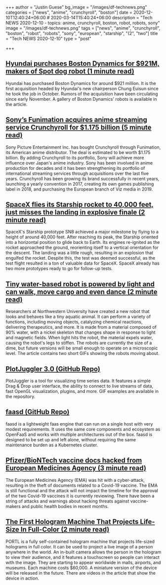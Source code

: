 +++
author = "Justin Guese"
bg_image = "/images/df-technews.png"
categories = ["news", "anime", "crunchyroll", "boston"]
date = 2020-12-10T12:40:24+06:00 # 2020-03-14T15:40:24+06:00
description = "Tech NEWS 2020-12-10 - topics: anime, crunchyroll, boston, robot, robots, sony"
image = "/images/df-technews.png"
tags = ["news", "anime", "crunchyroll", "boston", "robot", "robots", "sony", "european", "starship", "(2", "two"]
title = "Tech NEWS 2020-12-10"
type = "post"

+++

## [Hyundai purchases Boston Dynamics for $921M, makers of Spot dog robot (1 minute read)](https://www.cnet.com/roadshow/news/hyundai-purchases-boston-dynamics-for-921m-makers-of-spot-dog-robot//1/010001764c58373d-bd8bee4b-f0c3-478e-8687-19b88d24bd7c-000000/MLKHFdYChuBJs7w1OgcMPLAWi_8rgetmHBPqdmIXEuI=171)

Hyundai has purchased Boston Dynamics for around $921 million. It is the first acquisition headed by Hyundai's new chairperson Chung Euisun since he took the job in October. Rumors of the acquisition have been circulating since early November. A gallery of Boston Dynamics' robots is available in the article.

## [Sony’s Funimation acquires anime streaming service Crunchyroll for $1.175 billion (5 minute read)](https://www.polygon.com/2020/12/9/21547657/sonys-funimation-acquires-crunchyroll-deal-price-watching-anime?scrolla=5eb6d68b7fedc32c19ef33b4/1/010001764c58373d-bd8bee4b-f0c3-478e-8687-19b88d24bd7c-000000/rEBO71h7c7Bj_TjqD1W7qSN29DNT_l4f1gTMsNRjokc=171)

Sony Picture Entertainment Inc. has bought Crunchyroll through Funimation, its American anime distributor. The deal is estimated to be worth $1.175 billion. By adding Crunchyroll to its portfolio, Sony will achieve more influence over Japan's anime industry. Sony has been involved in anime production for decades and it has been strengthening its portfolio of international streaming services through acquisitions over the last five years. Crunchyroll has been growing its brand successfully in recent years, launching a yearly convention in 2017, creating its own games publishing label in 2018, and purchasing the European branch of Viz media in 2019.

## [SpaceX flies its Starship rocket to 40,000 feet, just misses the landing in explosive finale (2 minute read)](https://techcrunch.com/2020/12/09/spacex-flies-its-starship-rocket-to-40000-feet-just-misses-the-landing-in-explosive-finale//1/010001764c58373d-bd8bee4b-f0c3-478e-8687-19b88d24bd7c-000000/Cn_o2okYfbhGzHVITnR7LUlFRsAE-bZ4D16jikdCcc0=171)

SpaceX's Starship prototype SN8 achieved a major milestone by flying to a height of around 40,000 feet. After reaching its peak, the Starship oriented into a horizontal position to glide back to Earth. Its engines re-ignited as the rocket approached the ground, reorienting itself to a vertical orientation for the descent. The landing was a little rough, resulting in an explosion that engulfed the rocket. Despite this, the test was deemed successful, as the test flight resulted in a ton of valuable data for SpaceX. SpaceX already has two more prototypes ready to go for follow-up tests.

## [Tiny water-based robot is powered by light and can walk, move cargo and even dance (2 minute read)](https://techcrunch.com/2020/12/09/tiny-water-based-robot-is-powered-by-light-and-can-walk-move-cargo-and-even-dance//1/010001764c58373d-bd8bee4b-f0c3-478e-8687-19b88d24bd7c-000000/0fos3eSSsbsguDbwY3Es2SO4nRNWHb8Ib6vCKZgGKAE=171)

Researchers at Northwestern University have created a new robot that looks and behaves like a tiny aquatic animal. It can perform a variety of functions, including moving objects, catalyzing chemical reactions, delivering therapeutics, and more. It is made from a material composed of 90% water, with a nickel skeleton that changes shape in response to light and magnetic fields. When light hits the robot, the material expels water, causing the robot's legs to stiffen. The robots are currently the size of a dime, but future versions will be small enough to operate on a microscopic level. The article contains two short GIFs showing the robots moving about.

## [PlotJuggler 3.0 (GitHub Repo)](https://github.com/facontidavide/PlotJuggler/1/010001764c58373d-bd8bee4b-f0c3-478e-8687-19b88d24bd7c-000000/N1_tyNmtkeJvV64rOQGaFcuB4RdeT92C5i0LL3AJPMQ=171)

PlotJuggler is a tool for visualizing time series data. It features a simple Drag & Drop user interface, the ability to connect to live streams of data, fast OpenGL visualization, plugins, and more. GIF examples are available in the repository.

## [faasd (GitHub Repo)](https://github.com/openfaas/faasd/1/010001764c58373d-bd8bee4b-f0c3-478e-8687-19b88d24bd7c-000000/lrOKxuQWpxc6DkAawSu9H3ix5bzirZGOqKciU3_Rb0U=171)

faasd is a lightweight faas engine that can run on a single host with very modest requirements. It uses the same core components and ecosystem as OpenFaaS and works with multiple architectures out of the box. faasd is designed to be set up and left alone, without requiring the same maintenance burden as a Kubernetes cluster.

## [Pfizer/BioNTech vaccine docs hacked from European Medicines Agency (3 minute read)](https://www.bbc.com/news/technology-55249353/1/010001764c58373d-bd8bee4b-f0c3-478e-8687-19b88d24bd7c-000000/lRFdNJSvumuoPvX8_xWs2-z6XLZ2ygzShVbqUmSsZGs=171)

The European Medicines Agency (EMA) was hit with a cyber-attack, resulting in the theft of documents related to a Covid-19 vaccine. The EMA is still functional and the attack will not impact the timeline for the approval of the two Covid-19 vaccines it is currently reviewing. There have been a string of attacks and warnings about hacking threats against vaccine-makers and public health bodies in recent months.

## [The First Hologram Machine That Projects Life-Size In Full-Color (2 minute read)](https://www.intelligentliving.co/first-hologram-machine-life-size//1/010001764c58373d-bd8bee4b-f0c3-478e-8687-19b88d24bd7c-000000/_4I_aPFBjcG_umm8gFlhnV8Kp3zo3DvmGoCixQl6i3s=171)

PORTL is a fully self-contained hologram machine that projects life-sized holograms in full color. It can be used to project a live image of a person anywhere in the world. An in-built camera allows the person in the hologram to view their audience, and it features a touchscreen so people can interact with the image. They are starting to appear worldwide in malls, airports, and museums. Each machine costs $60,000. A miniature version of the device will be released in the future. There are videos in the article that show the device in action.

